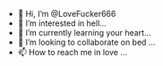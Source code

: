 - 👋 Hi, I’m @LoveFucker666
- 👀 I’m interested in hell...
- 🌱 I’m currently learning your heart...
- 💞️ I’m looking to collaborate on bed ...
- 📫 How to reach me in love ...

<!---
LoveFucker666/LoveFucker666 is a ✨ special ✨ repository because its `README.md` (this file) appears on your GitHub profile.
You can click the Preview link to take a look at your changes.
--->
